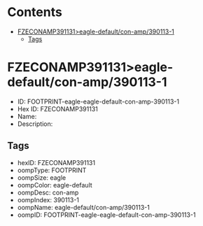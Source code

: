 



Contents
========

* [FZECONAMP391131>eagle-default/con-amp/390113-1](#fzeconamp391131eagle-defaultcon-amp390113-1)
	* [Tags](#tags)

# FZECONAMP391131>eagle-default/con-amp/390113-1

- ID: FOOTPRINT-eagle-eagle-default-con-amp-390113-1
- Hex ID: FZECONAMP391131
- Name: 
- Description: 

## Tags

- hexID: FZECONAMP391131
- oompType: FOOTPRINT
- oompSize: eagle
- oompColor: eagle-default
- oompDesc: con-amp
- oompIndex: 390113-1
- oompName: eagle-default/con-amp/390113-1
- oompID: FOOTPRINT-eagle-eagle-default-con-amp-390113-1
